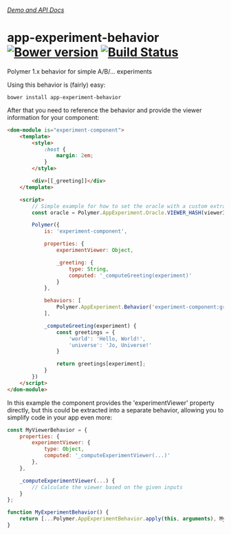 _[Demo and API Docs](http://collaborne.github.io/app-experiment-behavior)_

# app-experiment-behavior [![Bower version](https://badge.fury.io/bo/app-experiment-behavior.svg)](http://badge.fury.io/bo/app-experiment-behavior) [![Build Status](https://travis-ci.org/Collaborne/app-experiment-behavior.svg?branch=master)](https://travis-ci.org/Collaborne/app-experiment-behavior)

Polymer 1.x behavior for simple A/B/... experiments


Using this behavior is (fairly) easy:

`bower install app-experiment-behavior`

After that you need to reference the behavior and provide the viewer information for your component:

```html
<dom-module is="experiment-component">
	<template>
		<style>
			:host {
				margin: 2em;
			}
		</style>

		<div>[[_greeting]]</div>
	</template>

	<script>
		// Simple example for how to set the oracle with a custom extraction function.
		const oracle = Polymer.AppExperiment.Oracle.VIEWER_HASH(viewerId => viewerId);

		Polymer({
			is: 'experiment-component',

			properties: {
				experimentViewer: Object,

				_greeting: {
					type: String,
					computed: '_computeGreeting(experiment)'
				}
			},

			behaviors: [
				Polymer.AppExperiment.Behavior('experiment-component:greeting', [ 'world', 'universe' ], { oracle })
			],

			_computeGreeting(experiment) {
				const greetings = {
					'world': 'Hello, World!',
					'universe': 'Jo, Universe!'
				}

				return greetings[experiment];
			}
		})
	</script>
</dom-module>
```

In this example the component provides the 'experimentViewer' property directly, but this could be extracted into a separate behavior, allowing you to simplify code in your app even more:

```js
const MyViewerBehavior = {
	properties: {
		experimentViewer: {
			type: Object,
			computed: '_computeExperimentViewer(...)'
		},
	},

	_computeExperimentViewer(...) {
		// Calculate the viewer based on the given inputs
	}
};

function MyExperimentBehavior() {
	return [...Polymer.AppExperimentBehavior.apply(this, arguments), MyViewerBehavior ];
}
```
